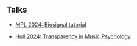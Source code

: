 ## Talks

* [MPL 2024: Biosignal tutorial](https://tuomaseerola.github.io/talks/biosignal_tutorial.html)
 
* [Hull 2024: Transparency in Music Psychology](https://tuomaseerola.github.io/talks/transparency_Hull2024.pdf)

